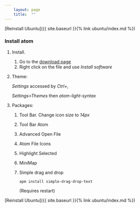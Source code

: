 ```yaml
---
    layout: page
    title:  ""
---
```

[Reinstall Ubuntu]({{ site.baseurl }}{% link ubuntu/index.md %})

### Install atom

1. Install.
    1. Go to the [download page](https://atom.io/})
    1. Right click on the file and use *Install software*

1. Theme:

    *Settings* accessed by *Ctrl+,*

    *Settings>Themes* then *atom-light-syntax*

1. Packages:

    1. Tool Bar. Change icon size to *14px*

    1. Tool Bar Atom

    1. Advanced Open File

    1. Atom File Icons

    1. Highlight Selected

    1. MiniMap

    1. Simple drag and drop
        ```console
        apm install simple-drag-drop-text
        ```
        (Requires restart)

[Reinstall Ubuntu]({{ site.baseurl }}{% link ubuntu/index.md %})
